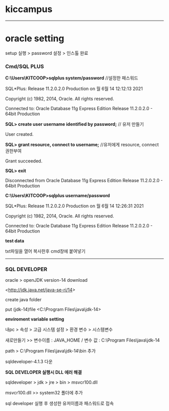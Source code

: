 # kiccampus
---
# oracle setting

setup 실행 > password 설정 > 인스톨 완료

### Cmd/SQL PLUS
**C:\Users\KITCOOP>sqlplus system/password**     //설정한 패스워드

SQL*Plus: Release 11.2.0.2.0 Production on 월 6월 14 12:12:13 2021

Copyright (c) 1982, 2014, Oracle.  All rights reserved.


Connected to:
Oracle Database 11g Express Edition Release 11.2.0.2.0 - 64bit Production

**SQL> create user username identified by password;**    // 유저 만들기

User created.

**SQL> grant resource, connect to username;**    //유저에게 resource, connect 권한부여

Grant succeeded.

**SQL> exit**

Disconnected from Oracle Database 11g Express Edition Release 11.2.0.2.0 - 64bit Production

**C:\Users\KITCOOP>sqlplus username/password**

SQL*Plus: Release 11.2.0.2.0 Production on 월 6월 14 12:26:31 2021

Copyright (c) 1982, 2014, Oracle.  All rights reserved.

Connected to:
Oracle Database 11g Express Edition Release 11.2.0.2.0 - 64bit Production

**test data**

txt파일을 열어 복사한후 cmd창에 붙여넣기

---
### SQL DEVELOPER
oracle > openJDK version-14 download

<<http://jdk.java.net/java-se-ri/14>>

create java folder

put (jdk-14)file <C:\Program Files\java\jdk-14>

**enviroment variable setting**

내pc > 속성 > 고급 시스템 설정 > 환경 변수 > 시스템변수

새로만들기 >> 변수이름 : JAVA_HOME / 변수 값 : C:\Program Files\java\jdk-14

path > C:\Program Files\java\jdk-14\bin 추가

sqldeveloper-4.1.3 다운

**SQL DEVELOPER 실행시 DLL 에러 해결**

sqldeveloper > jdk > jre > bin > msvcr100.dll

msvcr100.dll >> system32 폴더에 추가

sql developer 실행 후 생성한 유저이름과 패스워드로 접속
